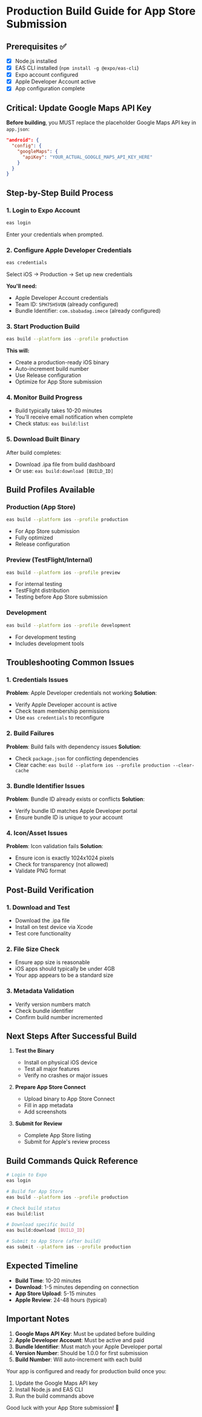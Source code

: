 # Production Build Guide for App Store Submission

## Prerequisites ✅
- [x] Node.js installed
- [x] EAS CLI installed (`npm install -g @expo/eas-cli`)
- [x] Expo account configured
- [x] Apple Developer Account active
- [x] App configuration complete

## Critical: Update Google Maps API Key

**Before building**, you MUST replace the placeholder Google Maps API key in `app.json`:

```json
"android": {
  "config": {
    "googleMaps": {
      "apiKey": "YOUR_ACTUAL_GOOGLE_MAPS_API_KEY_HERE"
    }
  }
}
```

## Step-by-Step Build Process

### 1. Login to Expo Account
```bash
eas login
```
Enter your credentials when prompted.

### 2. Configure Apple Developer Credentials
```bash
eas credentials
```
Select iOS → Production → Set up new credentials

**You'll need:**
- Apple Developer Account credentials
- Team ID: `5PH75H5VQN` (already configured)
- Bundle Identifier: `com.sbabadag.imece` (already configured)

### 3. Start Production Build
```bash
eas build --platform ios --profile production
```

**This will:**
- Create a production-ready iOS binary
- Auto-increment build number
- Use Release configuration
- Optimize for App Store submission

### 4. Monitor Build Progress
- Build typically takes 10-20 minutes
- You'll receive email notification when complete
- Check status: `eas build:list`

### 5. Download Built Binary
After build completes:
- Download .ipa file from build dashboard
- Or use: `eas build:download [BUILD_ID]`

## Build Profiles Available

### Production (App Store)
```bash
eas build --platform ios --profile production
```
- For App Store submission
- Fully optimized
- Release configuration

### Preview (TestFlight/Internal)
```bash
eas build --platform ios --profile preview
```
- For internal testing
- TestFlight distribution
- Testing before App Store submission

### Development
```bash
eas build --platform ios --profile development
```
- For development testing
- Includes development tools

## Troubleshooting Common Issues

### 1. Credentials Issues
**Problem**: Apple Developer credentials not working
**Solution**: 
- Verify Apple Developer account is active
- Check team membership permissions
- Use `eas credentials` to reconfigure

### 2. Build Failures
**Problem**: Build fails with dependency issues
**Solution**:
- Check `package.json` for conflicting dependencies
- Clear cache: `eas build --platform ios --profile production --clear-cache`

### 3. Bundle Identifier Issues
**Problem**: Bundle ID already exists or conflicts
**Solution**:
- Verify bundle ID matches Apple Developer portal
- Ensure bundle ID is unique to your account

### 4. Icon/Asset Issues
**Problem**: Icon validation fails
**Solution**:
- Ensure icon is exactly 1024x1024 pixels
- Check for transparency (not allowed)
- Validate PNG format

## Post-Build Verification

### 1. Download and Test
- Download the .ipa file
- Install on test device via Xcode
- Test core functionality

### 2. File Size Check
- Ensure app size is reasonable
- iOS apps should typically be under 4GB
- Your app appears to be a standard size

### 3. Metadata Validation
- Verify version numbers match
- Check bundle identifier
- Confirm build number incremented

## Next Steps After Successful Build

1. **Test the Binary**
   - Install on physical iOS device
   - Test all major features
   - Verify no crashes or major issues

2. **Prepare App Store Connect**
   - Upload binary to App Store Connect
   - Fill in app metadata
   - Add screenshots

3. **Submit for Review**
   - Complete App Store listing
   - Submit for Apple's review process

## Build Commands Quick Reference

```bash
# Login to Expo
eas login

# Build for App Store
eas build --platform ios --profile production

# Check build status
eas build:list

# Download specific build
eas build:download [BUILD_ID]

# Submit to App Store (after build)
eas submit --platform ios --profile production
```

## Expected Timeline

- **Build Time**: 10-20 minutes
- **Download**: 1-5 minutes depending on connection
- **App Store Upload**: 5-15 minutes
- **Apple Review**: 24-48 hours (typical)

## Important Notes

1. **Google Maps API Key**: Must be updated before building
2. **Apple Developer Account**: Must be active and paid
3. **Bundle Identifier**: Must match your Apple Developer portal
4. **Version Number**: Should be 1.0.0 for first submission
5. **Build Number**: Will auto-increment with each build

Your app is configured and ready for production build once you:
1. Update the Google Maps API key
2. Install Node.js and EAS CLI
3. Run the build commands above

Good luck with your App Store submission! 🚀